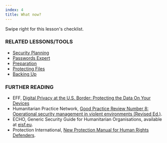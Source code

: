 ```yaml
---
index: 4
title: What now?
---
```

Swipe right for this lesson's checklist.

### RELATED LESSONS/TOOLS

*   [Security Planning](umbrella://lesson/security-planning)
*	[Passwords Expert](umbrella://lesson/passwords/2)
*   [Preparation](umbrella://lesson/preparation)
*   [Protecting Files](umbrella://lesson/protecting-files)
*   [Backing Up](umbrella://lesson/backing-up)

### FURTHER READING

*   EFF, [Digital Privacy at the U.S. Border: Protecting the Data On Your Devices](https://www.eff.org/wp/digital-privacy-us-border-2017)
*   Humanitarian Practice Network, [Good Practice Review Number 8: Operational security management in violent environments (Revised Ed.)](http://odihpn.org/wp-content/uploads/2010/11/GPR_8_revised2.pdf).
*   ECHO, Generic Security Guide for Humanitarian Organisations, available at [eisf.eu](https://www.eisf.eu/library/generic-security-guide-for-humanitarian-organisations/).
*   Protection International, [New Protection Manual for Human Rights Defenders](https://www.protectioninternational.org/en/node/1106).